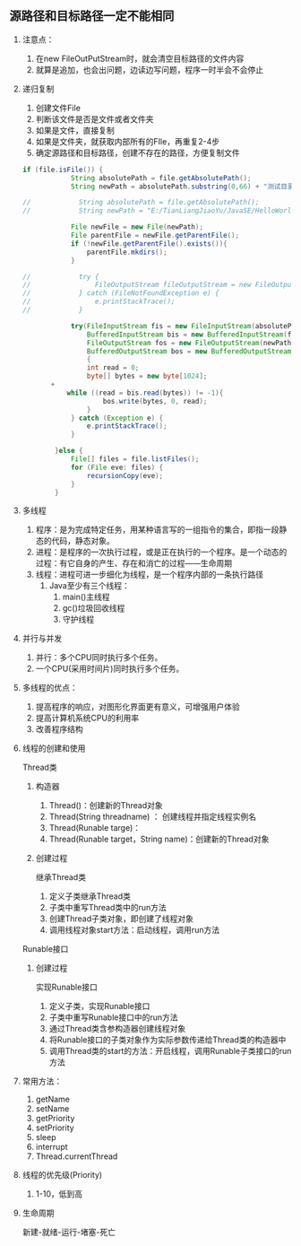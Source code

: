 ## 源路径和目标路径一定不能相同

1. 注意点：

   1. 在new FileOutPutStream时，就会清空目标路径的文件内容
   2. 就算是追加，也会出问题，边读边写问题，程序一时半会不会停止

2. 递归复制

   1. 创建文件File
   2. 判断该文件是否是文件或者文件夹
   3. 如果是文件，直接复制
   4. 如果是文件夹，就获取内部所有的FIle，再重复2-4步
   5. 确定源路径和目标路径，创建不存在的路径，方便复制文件

   ```java
   if (file.isFile()) {
               String absolutePath = file.getAbsolutePath();
               String newPath = absolutePath.substring(0,66) + "测试目录2" + absolutePath.substring(70);
   
   //            String absolutePath = file.getAbsolutePath();
   //            String newPath = "E:/TianLiangJiaoYu/JavaSE/HelloWorld/src/com/lxh/process/day_23/" + "测试目录1" + absolutePath.substring(70);
   
               File newFile = new File(newPath);
               File parentFile = newFile.getParentFile();
               if (!newFile.getParentFile().exists()){
                   parentFile.mkdirs();
               }
   
   //            try {
   //                FileOutputStream fileOutputStream = new FileOutputStream(newFile);
   //            } catch (FileNotFoundException e) {
   //                e.printStackTrace();
   //            }
   
               try(FileInputStream fis = new FileInputStream(absolutePath);
                   BufferedInputStream bis = new BufferedInputStream(fis);
                   FileOutputStream fos = new FileOutputStream(newPath);
                   BufferedOutputStream bos = new BufferedOutputStream(fos))
                   {
                   int read = 0;
                   byte[] bytes = new byte[1024];
          +
              while ((read = bis.read(bytes)) != -1){
                       bos.write(bytes, 0, read);
                   }
               } catch (Exception e) {
                   e.printStackTrace();
               }
   
           }else {
               File[] files = file.listFiles();
               for (File eve: files) {
                   recursionCopy(eve);
               }
           }
   ```

   

3. 多线程

   1. 程序：是为完成特定任务，用某种语言写的一组指令的集合，即指一段静态的代码，静态对象。
   2. 进程：是程序的一次执行过程，或是正在执行的一个程序。是一个动态的过程：有它自身的产生、存在和消亡的过程——生命周期
   3. 线程：进程可进一步细化为线程，是一个程序内部的一条执行路径
      1. Java至少有三个线程：
         1. main()主线程
         2. gc()垃圾回收线程
         3. 守护线程

4. 并行与并发

   1. 并行：多个CPU同时执行多个任务。
   2. 一个CPU(采用时间片)同时执行多个任务。

5. 多线程的优点：

   1. 提高程序的响应，对图形化界面更有意义，可增强用户体验
   2. 提高计算机系统CPU的利用率
   3. 改善程序结构 

6. 线程的创建和使用

   Thread类

   1. 构造器

      1. Thread()：创建新的Thread对象
      2. Thread(String threadname) ： 创建线程并指定线程实例名
      3. Thread(Runable targe)：
      4. Thread(Runable target，String name)：创建新的Thread对象

   2. 创建过程

      继承Thread类

      1. 定义子类继承Thread类
      2. 子类中重写Thread类中的run方法
      3. 创建Thread子类对象，即创建了线程对象
      4. 调用线程对象start方法：启动线程，调用run方法

   Runable接口

   1. 创建过程

      实现Runable接口

      1. 定义子类，实现Runable接口
      2. 子类中重写Runable接口中的run方法
      3. 通过Thread类含参构造器创建线程对象
      4. 将Runable接口的子类对象作为实际参数传递给Thread类的构造器中
      5. 调用Thread类的start的方法：开启线程，调用Runable子类接口的run方法

7. 常用方法：

   1. getName
   2. setName
   3. getPriority
   4. setPriority
   5. sleep
   6. interrupt
   7. Thread.currentThread

8. 线程的优先级(Priority)

   1. 1-10，低到高

9. 生命周期

   新建-就绪-运行-堵塞-死亡

